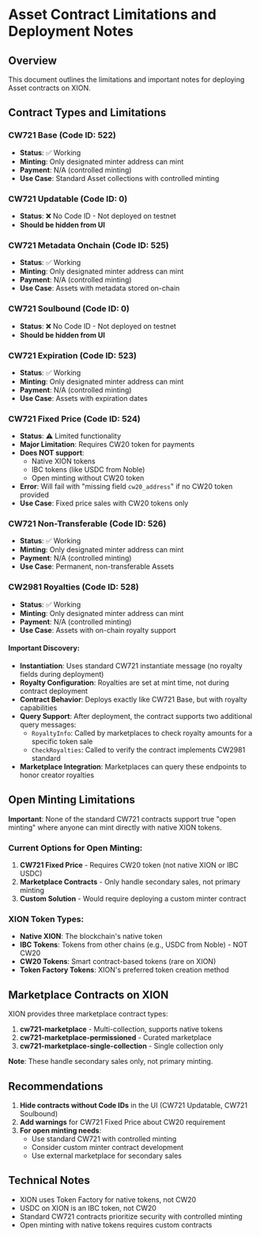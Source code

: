 # Asset Contract Limitations and Deployment Notes

## Overview
This document outlines the limitations and important notes for deploying Asset contracts on XION.

## Contract Types and Limitations

### CW721 Base (Code ID: 522)
- **Status**: ✅ Working
- **Minting**: Only designated minter address can mint
- **Payment**: N/A (controlled minting)
- **Use Case**: Standard Asset collections with controlled minting

### CW721 Updatable (Code ID: 0)
- **Status**: ❌ No Code ID - Not deployed on testnet
- **Should be hidden from UI**

### CW721 Metadata Onchain (Code ID: 525)
- **Status**: ✅ Working
- **Minting**: Only designated minter address can mint
- **Payment**: N/A (controlled minting)
- **Use Case**: Assets with metadata stored on-chain

### CW721 Soulbound (Code ID: 0)
- **Status**: ❌ No Code ID - Not deployed on testnet
- **Should be hidden from UI**

### CW721 Expiration (Code ID: 523)
- **Status**: ✅ Working
- **Minting**: Only designated minter address can mint
- **Payment**: N/A (controlled minting)
- **Use Case**: Assets with expiration dates

### CW721 Fixed Price (Code ID: 524)
- **Status**: ⚠️ Limited functionality
- **Major Limitation**: Requires CW20 token for payments
- **Does NOT support**:
  - Native XION tokens
  - IBC tokens (like USDC from Noble)
  - Open minting without CW20 token
- **Error**: Will fail with "missing field `cw20_address`" if no CW20 token provided
- **Use Case**: Fixed price sales with CW20 tokens only

### CW721 Non-Transferable (Code ID: 526)
- **Status**: ✅ Working
- **Minting**: Only designated minter address can mint
- **Payment**: N/A (controlled minting)
- **Use Case**: Permanent, non-transferable Assets

### CW2981 Royalties (Code ID: 528)
- **Status**: ✅ Working
- **Minting**: Only designated minter address can mint
- **Payment**: N/A (controlled minting)
- **Use Case**: Assets with on-chain royalty support

#### Important Discovery:
- **Instantiation**: Uses standard CW721 instantiate message (no royalty fields during deployment)
- **Royalty Configuration**: Royalties are set at mint time, not during contract deployment
- **Contract Behavior**: Deploys exactly like CW721 Base, but with royalty capabilities
- **Query Support**: After deployment, the contract supports two additional query messages:
  - `RoyaltyInfo`: Called by marketplaces to check royalty amounts for a specific token sale
  - `CheckRoyalties`: Called to verify the contract implements CW2981 standard
- **Marketplace Integration**: Marketplaces can query these endpoints to honor creator royalties

## Open Minting Limitations

**Important**: None of the standard CW721 contracts support true "open minting" where anyone can mint directly with native XION tokens.

### Current Options for Open Minting:
1. **CW721 Fixed Price** - Requires CW20 token (not native XION or IBC USDC)
2. **Marketplace Contracts** - Only handle secondary sales, not primary minting
3. **Custom Solution** - Would require deploying a custom minter contract

### XION Token Types:
- **Native XION**: The blockchain's native token
- **IBC Tokens**: Tokens from other chains (e.g., USDC from Noble) - NOT CW20
- **CW20 Tokens**: Smart contract-based tokens (rare on XION)
- **Token Factory Tokens**: XION's preferred token creation method

## Marketplace Contracts on XION

XION provides three marketplace contract types:
1. **cw721-marketplace** - Multi-collection, supports native tokens
2. **cw721-marketplace-permissioned** - Curated marketplace
3. **cw721-marketplace-single-collection** - Single collection only

**Note**: These handle secondary sales only, not primary minting.

## Recommendations

1. **Hide contracts without Code IDs** in the UI (CW721 Updatable, CW721 Soulbound)
2. **Add warnings** for CW721 Fixed Price about CW20 requirement
3. **For open minting needs**:
   - Use standard CW721 with controlled minting
   - Consider custom minter contract development
   - Use external marketplace for secondary sales

## Technical Notes

- XION uses Token Factory for native tokens, not CW20
- USDC on XION is an IBC token, not CW20
- Standard CW721 contracts prioritize security with controlled minting
- Open minting with native tokens requires custom contracts